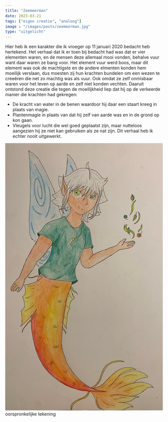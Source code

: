 ```yaml
---
title: "Zeemeerman"
date: 2023-03-21
tags: ["eigen creatie", "analoog"]
image : "/images/posts/zeemeerman.jpg"
type: "uitgelicht"
---
```


Hier heb ik een karakter die ik vroeger op 11 januari 2020 bedacht heb hertekend. 
Het verhaal dat ik er toen bij bedacht had was dat er vier elementen waren, en de mensen deze allemaal mooi vonden, behalve vuur want daar waren ze bang voor. Het element vuur werd boos, maar dit element was ook de machtigste en de andere elmenten konden hem moeilijk verslaan, dus moesten zij hun krachten bundelen om een wezen te creeëren die net zo machtig was als vuur. Ook omdat ze zelf onmisbaar waren voor het leven op aarde en zelf niet konden vechten. Daaruit ontstond deze creatie die tegen de moeilijkheid liep dat hij op de verkeerde manier die krachten had gekregen:

* De kracht van water in de benen waardoor hij daar een staart kreeg in plaats van magie.
* Plantenmagie in plaats van dat hij zelf van aarde was en in de grond op kon gaan.
* Vleugels voor lucht die wel goed geplaatst zijn, maar nutteloos aangezien hij ze niet kan gebruiken als ze nat zijn.
Dit verhaal heb ik echter nooit uitgewerkt.

![Eerste Zeemeerman](zeemeerman-eerste-tekening.jpg)
oorspronkelijke tekening
